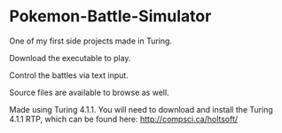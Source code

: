 # Pokemon-Battle-Simulator
One of my first side projects made in Turing.

Download the executable to play.

Control the battles via text input.


Source files are available to browse as well.

Made using Turing 4.1.1.
You will need to download and install the Turing 4.1.1 RTP, which can be found here:
http://compsci.ca/holtsoft/
